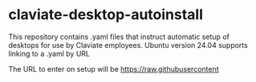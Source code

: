 # claviate-desktop-autoinstall
This repository contains .yaml files that instruct automatic setup of desktops for use by Claviate employees. Ubuntu version 24.04 supports linking to a .yaml by URL

The URL to enter on setup will be
https://raw.githubusercontent
